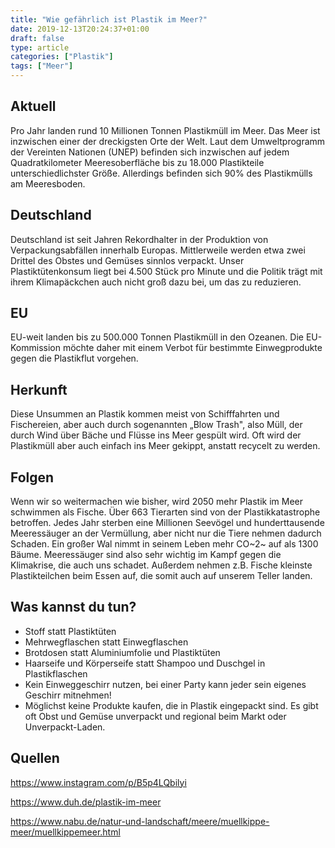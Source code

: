 ```yaml
---
title: "Wie gefährlich ist Plastik im Meer?"
date: 2019-12-13T20:24:37+01:00
draft: false
type: article
categories: ["Plastik"]
tags: ["Meer"]
---
```


Aktuell
-----------

Pro Jahr landen rund 10 Millionen Tonnen Plastikmüll im Meer. Das Meer
ist inzwischen einer der dreckigsten Orte der Welt. Laut dem
Umweltprogramm der Vereinten Nationen (UNEP) befinden sich inzwischen
auf jedem Quadratkilometer Meeresoberfläche bis zu 18.000 Plastikteile
unterschiedlichster Größe. Allerdings befinden sich 90% des Plastikmülls
am Meeresboden.

Deutschland
---------------

Deutschland ist seit Jahren Rekordhalter in der Produktion von
Verpackungsabfällen innerhalb Europas. Mittlerweile werden etwa zwei
Drittel des Obstes und Gemüses sinnlos verpackt. Unser
Plastiktütenkonsum liegt bei 4.500 Stück pro Minute und die Politik
trägt mit ihrem Klimapäckchen auch nicht groß dazu bei, um das zu
reduzieren.

EU
------

EU-weit landen bis zu 500.000 Tonnen Plastikmüll in den Ozeanen. Die
EU-Kommission möchte daher mit einem Verbot für bestimmte Einwegprodukte
gegen die Plastikflut vorgehen.

Herkunft
------------

Diese Unsummen an Plastik kommen meist von Schifffahrten und
Fischereien, aber auch durch sogenannten „Blow Trash", also Müll, der
durch Wind über Bäche und Flüsse ins Meer gespült wird. Oft wird der
Plastikmüll aber auch einfach ins Meer gekippt, anstatt recycelt zu
werden.

Folgen
----------

Wenn wir so weitermachen wie bisher, wird 2050 mehr Plastik im Meer
schwimmen als Fische. Über 663 Tierarten sind von der Plastikkatastrophe
betroffen. Jedes Jahr sterben eine Millionen Seevögel und
hunderttausende Meeressäuger an der Vermüllung, aber nicht nur die Tiere
nehmen dadurch Schaden. Ein großer Wal nimmt in seinem Leben mehr CO~2~
auf als 1300 Bäume. Meeressäuger sind also sehr wichtig im Kampf gegen
die Klimakrise, die auch uns schadet. Außerdem nehmen z.B. Fische
kleinste Plastikteilchen beim Essen auf, die somit auch auf unserem
Teller landen.

Was kannst du tun?
----------------------

-   Stoff statt Plastiktüten
-   Mehrwegflaschen statt Einwegflaschen
-   Brotdosen statt Aluminiumfolie und Plastiktüten
-   Haarseife und Körperseife statt Shampoo und Duschgel in
    Plastikflaschen
-   Kein Einweggeschirr nutzen, bei einer Party kann jeder sein eigenes
    Geschirr mitnehmen!
-   Möglichst keine Produkte kaufen, die in Plastik eingepackt sind. Es
    gibt oft Obst und Gemüse unverpackt und regional beim Markt oder
    Unverpackt-Laden.

Quellen
-----------

https://www.instagram.com/p/B5p4LQbilyi

https://www.duh.de/plastik-im-meer

https://www.nabu.de/natur-und-landschaft/meere/muellkippe-meer/muellkippemeer.html
